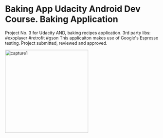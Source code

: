 # Baking App Udacity Android Dev Course. Baking Application
Project No. 3 for Udacity AND, baking recipes application.
3rd party libs:
#exoplayer
#retrofit
#gson
This applicaiton makes use of Google's Espresso testing.
Project submitted, reviewed and approved.


<img width="273" alt="capture1" src="https://user-images.githubusercontent.com/24324570/43293032-2abcce0a-9106-11e8-96bb-76e689818f1d.PNG">
